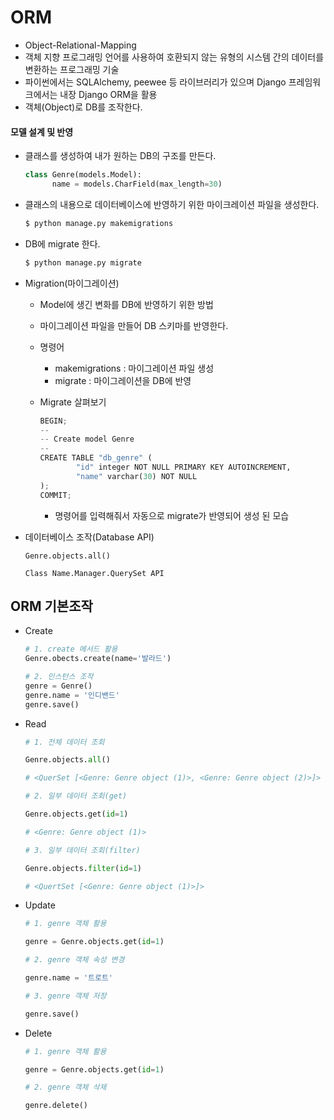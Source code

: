 # ORM



- Object-Relational-Mapping
- 객체 지향 프로그래밍 언어를 사용하여 호환되지 않는 유형의 시스템 간의 데이터를 변환하는 프로그래밍 기술
- 파이썬에서는 SQLAlchemy, peewee 등 라이브러리가 있으며 Django 프레임워크에서는 내장 Django ORM을 활용
- 객체(Object)로 DB를 조작한다.



#### 모델 설계 및 반영

- 클래스를 생성하여 내가 원하는 DB의 구조를 만든다.

  ```python
  class Genre(models.Model):
    	name = models.CharField(max_length=30)
  ```

- 클래스의 내용으로 데이터베이스에 반영하기 위한 마이크레이션 파일을 생성한다.

  ```python
  $ python manage.py makemigrations
  ```

- DB에 migrate 한다.

  ```python
  $ python manage.py migrate
  ```



- Migration(마이그레이션)

  - Model에 생긴 변화를 DB에 반영하기 위한 방법

  - 마이그레이션 파일을 만들어 DB 스키마를 반영한다.

  - 명령어

    - makemigrations : 마이그레이션 파일 생성
    - migrate : 마이그레이션을 DB에 반영

  - Migrate 살펴보기

    ```python
    BEGIN;
    --
    -- Create model Genre
    --
    CREATE TABLE "db_genre" (
    		"id" integer NOT NULL PRIMARY KEY AUTOINCREMENT,
    		"name" varchar(30) NOT NULL
    );
    COMMIT;
    ```

    - 명령어를 입력해줘서 자동으로 migrate가 반영되어 생성 된 모습

- 데이터베이스 조작(Database API)

  ```sqlite
  Genre.objects.all()
  
  Class Name.Manager.QuerySet API
  ```



## ORM 기본조작



- Create

  ```python
  # 1. create 메서드 활용
  Genre.obects.create(name='발라드')
  
  # 2. 인스턴스 조작
  genre = Genre()
  genre.name = '인디밴드'
  genre.save()
  ```



- Read

  ```python
  # 1. 전체 데이터 조회
  
  Genre.objects.all()
  
  # <QuerSet [<Genre: Genre object (1)>, <Genre: Genre object (2)>]>
  
  # 2. 일부 데이터 조회(get)
  
  Genre.objects.get(id=1)
  
  # <Genre: Genre object (1)>
  
  # 3. 일부 데이터 조회(filter)
  
  Genre.objects.filter(id=1)
  
  # <QuertSet [<Genre: Genre object (1)>]>
  ```



- Update

  ```python
  # 1. genre 객체 활용
  
  genre = Genre.objects.get(id=1)
  
  # 2. genre 객체 속성 변경
  
  genre.name = '트로트'
  
  # 3. genre 객체 저장
  
  genre.save()
  ```



- Delete

  ```python
  # 1. genre 객체 활용
  
  genre = Genre.objects.get(id=1)
  
  # 2. genre 객체 삭제
  
  genre.delete()
  ```

  